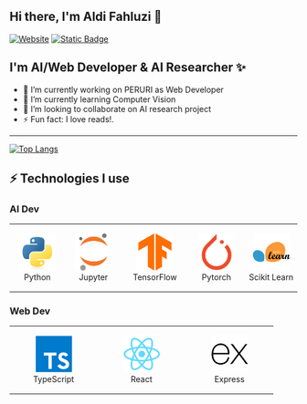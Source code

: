 ## Hi there, I'm Aldi Fahluzi 👋
  [![Website](https://img.shields.io/badge/LinkedIn-blue)](https://www.linkedin.com/in/aldi-fahluzi-muharam/)
  [![Static Badge](https://img.shields.io/badge/SubStack-red)](https://alfahluzi.substack.com/)

## I'm AI/Web Developer & AI Researcher ✨
- 🔭 I’m currently working on PERURI as Web Developer
- 🌱 I’m currently learning Computer Vision
- 👯 I’m looking to collaborate on AI research project
- ⚡ Fun fact: I love reads!.

---
<!-- ![Alfahluzi's GitHub stats](https://github-readme-stats.vercel.app/api?username=alfahluzi&show_icons=true&theme=radical) -->
[![Top Langs](https://github-readme-stats.vercel.app/api/top-langs/?username=alfahluzi&layout=compact&show_icons=true&theme=radical)](https://github.com/anuraghazra/github-readme-stats)

## ⚡ Technologies I use 
### AI Dev
<div align="">
<table align="">
    <tr>
        <td align="center" width="140" height="112.43">
            <img src="./Python.png" width="65px"/>
            <br /> Python
        </td>
        <td align="center" width="140" height="112.43">
            <img src="./Jupyter.png" width="65px"/>
            <br /> Jupyter
        </td>
        <td align="center" width="140" height="112.43">
            <img src="./TensorFlow.png" width="65px"/>
            <br /> TensorFlow
        </td>
        <td align="center" width="140" height="112.43">
            <img src="./PyTorch.png" width="65px"/>
            <br /> Pytorch
        </td>
        <td align="center" width="140" height="112.43">
            <img src="./scikit-learn.png" width="65px"/>
            <br /> Scikit Learn
        </td>
    </tr>
</table>
</div>

### Web Dev
<div align="">
<table align="">
    <tr>
        <td align="center" width="140" height="112.43">
            <img src="./TypeScript.png" width="65px"/>
            <br /> TypeScript
        </td>
        <td align="center" width="140" height="112.43">
            <img src="./React.png" width="65px"/>
            <br /> React
        </td>
        <td align="center" width="140" height="112.43">
            <img src="./Express.png" width="65px"/>
            <br /> Express
        </td>
    </tr>
</table>
</div>
<!--
**alfahluzi/alfahluzi** is a ✨ _special_ ✨ repository because its `README.md` (this file) appears on your GitHub profile.

Here are some ideas to get you started:


-->
